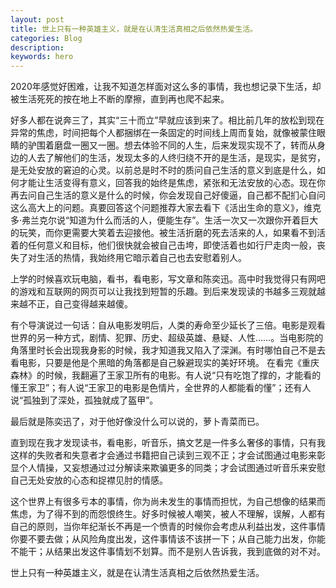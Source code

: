 ```yaml
---
layout: post
title: 世上只有一种英雄主义，就是在认清生活真相之后依然热爱生活。
categories: Blog
description: 
keywords: hero
---
```


2020年感觉好困难，让我不知道怎样面对这么多的事情，我也想记录下生活，却被生活死死的按在地上不断的摩擦，直到再也爬不起来。

好多人都在说奔三了，其实“三十而立”早就应该到来了。相比前几年的放松到现在异常的焦虑，时间把每个人都捆绑在一条固定的时间线上周而复始，就像被蒙住眼睛的驴围着磨盘一圈又一圈。想去体验不同的人生，后来发现实现不了，转而从身边的人去了解他们的生活，发现太多的人终归绕不开的是生活，是现实，是贫穷，是无处安放的窘迫的心灵。以前总是时不时的质问自己生活的意义到底是什么，如何才能让生活变得有意义，回答我的始终是焦虑，紧张和无法安放的心态。现在你再去问自己生活的意义是什么的时候，你会发现自己好傻逼，自己都不配扪心自问这么高大上的问题。真要回答这个问题推荐大家去看下《活出生命的意义》，维克多·弗兰克尔说“知道为什么而活的人，便能生存”。生活一次又一次跟你开着巨大的玩笑，而你更需要大笑着去迎接他。被生活折磨的死去活来的人，如果看不到活着的任何意义和目标，他们很快就会被自己击垮，即使活着也如行尸走肉一般，丧失了对生活的热情，我始终用它暗示着自己也去安慰着别人。

上学的时候喜欢玩电脑，看书，看电影，写文章和陈奕迅。高中时我觉得只有网吧的游戏和互联网的网页可以让我找到短暂的乐趣。到后来发现读的书越多三观就越来越不正，自己变得越来越傻。

有个导演说过一句话：自从电影发明后，人类的寿命至少延长了三倍。电影是观看世界的另一种方式，剧情、犯罪、历史、超级英雄、悬疑、人性……。当电影院的角落里时长会出现我身影的时候，我才知道我又陷入了深渊。有时哪怕自己不是去看电影，只要是他是个黑暗的角落都是自己躲避现实的美好环境。
在看完《重庆森林》的时候，我翻遍了王家卫所有的电影。有人说“只有吃饱了撑的，才能看的懂王家卫”；有人说“王家卫的电影是色情片，全世界的人都能看的懂”；还有人说“孤独到了深处，孤独就成了盔甲”。

最后就是陈奕迅了，对于他好像没什么可以说的，萝卜青菜而已。

直到现在我才发现读书，看电影，听音乐，搞文艺是一件多么奢侈的事情，只有我这样的失败者和失意者才会通过书籍把自己读到三观不正；才会试图通过电影来彰显个人情操，又妄想通过过分解读来欺骗更多的同类；才会试图通过听音乐来安慰自己无处安放的心态和捉襟见肘的情感。

这个世界上有很多亏本的事情，你为尚未发生的事情而担忧，为自己想像的结果而焦虑，为了得不到的而怨恨终生。好多时候被人嘲笑，被人不理解，误解，人都有自己的原则，当你年纪渐长不再是一个愤青的时候你会考虑从利益出发，这件事情你要不要去做；从风险角度出发，这件事情该不该拼一下；从自己能力出发，你能不能干；从结果出发这件事情划不划算。而不是别人告诉我，我到底做的对不对。

世上只有一种英雄主义，就是在认清生活真相之后依然热爱生活。